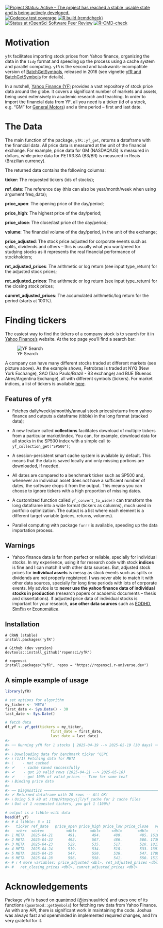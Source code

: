 
<!-- README.md is generated from README.Rmd. Please edit that file -->

<!-- badges: start -->

[![Project Status: Active – The project has reached a stable, usable
state and is being actively
developed.](https://www.repostatus.org/badges/latest/active.svg)](https://www.repostatus.org/#active)
[![Codecov test
coverage](https://codecov.io/gh/ropensci/yfR/branch/main/graph/badge.svg)](https://app.codecov.io/gh/ropensci/yfR?branch=main)
[![R build
(rcmdcheck)](https://github.com/ropensci/yfR/workflows/R-CMD-check/badge.svg)](https://github.com/ropensci/yfR/actions)
[![Status at rOpenSci Software Peer
Review](https://badges.ropensci.org/523_status.svg)](https://github.com/ropensci/software-review/issues/523)
[![R-CMD-check](https://github.com/ropensci/yfR/actions/workflows/R-CMD-check.yaml/badge.svg)](https://github.com/ropensci/yfR/actions/workflows/R-CMD-check.yaml)
<!-- badges: end -->

# Motivation

`yfR` facilitates importing stock prices from Yahoo finance, organizing
the data in the `tidy` format and speeding up the process using a cache
system and parallel computing. `yfR` is the second and
backwards-incompatible version of
[BatchGetSymbols](https://CRAN.R-project.org/package=BatchGetSymbols),
released in 2016 (see vignette [yfR and
BatchGetSymbols](https://docs.ropensci.org/yfR/articles/diff-batchgetsymbols.html)
for details).

In a nutshell, [Yahoo Finance (YF)](https://finance.yahoo.com/) provides
a vast repository of stock price data around the globe. It covers a
significant number of markets and assets, being used extensively in
academic research and teaching. In order to import the financial data
from YF, all you need is a ticker (id of a stock, e.g. “GM” for [General
Motors](https://finance.yahoo.com/quote/GM?p=GM&.tsrc=fin-srch)) and a
time period – first and last date.

# The Data

The main function of the package, `yfR::yf_get`, returns a dataframe
with the financial data. All price data is measured at the unit of the
financial exchange. For example, price data for GM (NASDAQ/US) is
measured in dollars, while price data for PETR3.SA (B3/BR) is measured
in Reais (Brazilian currency).

The returned data contains the following columns:

**ticker**: The requested tickers (ids of stocks);

**ref_date**: The reference day (this can also be year/month/week when
using argument freq_data);

**price_open**: The opening price of the day/period;

**price_high**: The highest price of the day/period;

**price_close**: The close/last price of the day/period;

**volume**: The financial volume of the day/period, in the unit of the
exchange;

**price_adjusted**: The stock price adjusted for corporate events such
as splits, dividends and others – this is usually what you want/need for
studying stocks as it represents the real financial performance of
stockholders;

**ret_adjusted_prices**: The arithmetic or log return (see input
type_return) for the adjusted stock prices;

**ret_adjusted_prices**: The arithmetic or log return (see input
type_return) for the closing stock prices;

**cumret_adjusted_prices**: The accumulated arithmetic/log return for
the period (starts at 100%).

# Finding tickers

The easiest way to find the tickers of a company stock is to search for
it in [Yahoo Finance’s](https://finance.yahoo.com/) website. At the top
page you’ll find a search bar:

<figure>
<img src="/inst/figures/search-yf.png?raw=true"
title="Example of search in YF" alt="YF Search" />
<figcaption aria-hidden="true">YF Search</figcaption>
</figure>

A company can have many different stocks traded at different markets
(see picture above). As the example shows, Petrobras is traded at NYQ
(New York Exchange), SAO (Sao Paulo/Brazil - B3 exchange) and BUE
(Buenos Aires/Argentina Exchange), all with different symbols (tickers).
For market indices, a list of tickers is available
[here](https://finance.yahoo.com/world-indices).

## Features of `yfR`

- Fetches daily/weekly/monthly/annual stock prices/returns from yahoo
  finance and outputs a dataframe (tibble) in the long format (stacked
  data);

- A new feature called **collections** facilitates download of multiple
  tickers from a particular market/index. You can, for example, download
  data for all stocks in the SP500 index with a simple call to
  `yf_collection_get("SP500")`;

- A session-persistent smart cache system is available by default. This
  means that the data is saved locally and only missing portions are
  downloaded, if needed.

- All dates are compared to a benchmark ticker such as SP500 and,
  whenever an individual asset does not have a sufficient number of
  dates, the software drops it from the output. This means you can
  choose to ignore tickers with a high proportion of missing dates.

- A customized function called `yf_convert_to_wide()` can transform the
  long dataframe into a wide format (tickers as columns), much used in
  portfolio optimization. The output is a list where each element is a
  different target variable (prices, returns, volumes).

- Parallel computing with package `furrr` is available, speeding up the
  data importation process.

## Warnings

- Yahoo finance data is far from perfect or reliable, specially for
  individual stocks. In my experience, using it for research code with
  stock **indices** is fine and I can match it with other data sources.
  But, adjusted stock prices for **individual assets** is messy as stock
  events such as splits or dividends are not properly registered. I was
  never able to match it with other data sources, specially for long
  time periods with lots of corporate events. My advice is to **never
  use the yahoo finance data of individual stocks in production**
  (research papers or academic documents – thesis and dissertations). If
  adjusted price data of individual stocks is important for your
  research, **use other data sources** such as
  [EODHD](https://eodhd.com/), [SimFin](https://www.simfin.com/) or
  [Economática](https://www.economatica.com/).

## Installation

    # CRAN (stable)
    install.packages('yfR')

    # Github (dev version)
    devtools::install_github('ropensci/yfR')

    # ropensci
    install.packages("yfR", repos = "https://ropensci.r-universe.dev")

## A simple example of usage

``` r
library(yfR)

# set options for algorithm
my_ticker <- 'META'
first_date <- Sys.Date() - 30
last_date <- Sys.Date()

# fetch data
df_yf <- yf_get(tickers = my_ticker, 
                     first_date = first_date,
                     last_date = last_date)
#> 
#> ── Running yfR for 1 stocks | 2025-04-19 --> 2025-05-19 (30 days) ──
#> 
#> ℹ Downloading data for benchmark ticker ^GSPC
#> ℹ (1/1) Fetching data for META
#> !    - not cached
#> ✔    - cache saved successfully
#> ✔    - got 20 valid rows (2025-04-21 --> 2025-05-16)
#> ✔    - got 100% of valid prices -- Time for some tea?
#> ℹ Binding price data
#> 
#> ── Diagnostics ─────────────────────────────────────────────────────────────────
#> ✔ Returned dataframe with 20 rows -- All OK!
#> ℹ Using 5.9 kB at /tmp/Rtmpcyyijl/yf_cache for 2 cache files
#> ℹ Out of 1 requested tickers, you got 1 (100%)

# output is a tibble with data
head(df_yf)
#> # A tibble: 6 × 11
#>   ticker ref_date   price_open price_high price_low price_close   volume
#>   <chr>  <date>          <dbl>      <dbl>     <dbl>       <dbl>    <dbl>
#> 1 META   2025-04-21       491.       494.      480.        485. 16166000
#> 2 META   2025-04-22       492.       507.      486.        500. 17399400
#> 3 META   2025-04-23       529.       535.      517.        520. 18173900
#> 4 META   2025-04-24       519.       534.      518.        533. 13910000
#> 5 META   2025-04-25       547.       550.      536.        547. 17098900
#> 6 META   2025-04-28       556.       558.      541.        550. 15179000
#> # ℹ 4 more variables: price_adjusted <dbl>, ret_adjusted_prices <dbl>,
#> #   ret_closing_prices <dbl>, cumret_adjusted_prices <dbl>
```

# Acknowledgements

Package `yfR` is based on [quantmod](https://www.quantmod.com/)
(@joshuaulrich) and uses one of its functions (`quantmod::getSymbols`)
for fetching raw data from Yahoo Finance. As with any API, there is
significant work in maintaining the code. Joshua was always fast and
openminded in implemented required changes, and I’m very grateful for
it.
